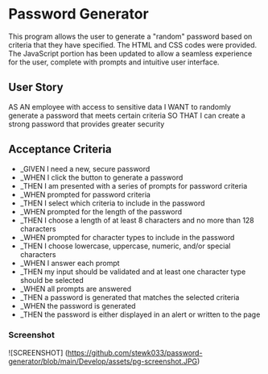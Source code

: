 # Password Generator

This program allows the user to generate a "random" password based on criteria that they have specified. The HTML and CSS codes were provided. The JavaScript portion has been updated to allow a seamless experience for the user, complete with prompts and intuitive user interface.

## User Story
AS AN employee with access to sensitive data
I WANT to randomly generate a password that meets certain criteria
SO THAT I can create a strong password that provides greater security

## Acceptance Criteria
* _GIVEN I need a new, secure password
* _WHEN I click the button to generate a password
* _THEN I am presented with a series of prompts for password criteria
* _WHEN prompted for password criteria
* _THEN I select which criteria to include in the password
* _WHEN prompted for the length of the password
* _THEN I choose a length of at least 8 characters and no more than 128 characters
* _WHEN prompted for character types to include in the password
* _THEN I choose lowercase, uppercase, numeric, and/or special characters
* _WHEN I answer each prompt
* _THEN my input should be validated and at least one character type should be selected
* _WHEN all prompts are answered
* _THEN a password is generated that matches the selected criteria
* _WHEN the password is generated
* _THEN the password is either displayed in an alert or written to the page

### Screenshot
![SCREENSHOT] (https://github.com/stewk033/password-generator/blob/main/Develop/assets/pg-screenshot.JPG)




